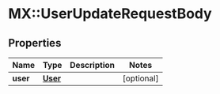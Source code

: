 # MX::UserUpdateRequestBody

## Properties
Name | Type | Description | Notes
------------ | ------------- | ------------- | -------------
**user** | [**User**](User.md) |  | [optional] 



